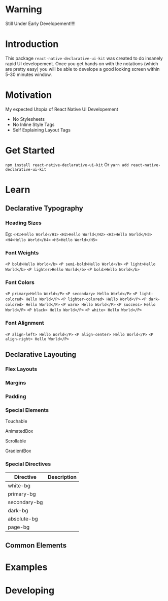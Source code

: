 # Warning
Still Under Early Developement!!!!


# Introduction

This package `react-native-declarative-ui-kit` was created to do insanely rapid UI developement. Once you get hands on with the notations (which are pretty easy) you will be able to develope a good looking screen within 5-30 minutes window.

# Motivation

My expected Utopia of React Native UI Developement
-   No Stylesheets
-   No Inline Style Tags
-   Self Explaining Layout Tags


# Get Started

`npm install react-native-declarative-ui-kit`
Or
`yarn add react-native-declarative-ui-kit`


# Learn

## Declarative Typography

### Heading Sizes
Eg:
`<H1>Hello World</H1>`
`<H2>Hello World</H2>`
`<H3>Hello World</H3>`
`<H4>Hello World</H4>`
`<H5>Hello World</H5>`

### Font Weights
`<P bold>Hello World</b>`
`<P semi-bold>Hello World</b>`
`<P light>Hello World</b>`
`<P lighter>Hello World</b>`
`<P bold>Hello World</b>`

### Font Colors
`<P primary>Hello World</P>`
`<P secondary> Hello World</P>`
`<P light-colored> Hello World</P>`
`<P lighter-colored> Hello World</P>`
`<P dark-colored> Hello World</P>`
`<P warn> Hello World</P>`
`<P success> Hello World</P>`
`<P black> Hello World</P>`
`<P white> Hello World</P>`

### Font Alignment

`<P align-left> Hello World</P>`
`<P align-center> Hello World</P>`
`<P align-right> Hello World</P>`


## Declarative Layouting

### Flex Layouts


### Margins


### Padding


### Special Elements

Touchable

AnimatedBox

Scrollable

GradientBox




### Special Directives

|  Directive| Description |
|--|--|
|white-bg|  |
|primary-bg|  |
|secondary-bg|  |
|dark-bg|  |
|absolute-bg|  |
|page-bg|  |




## Common Elements



# Examples


# Developing


